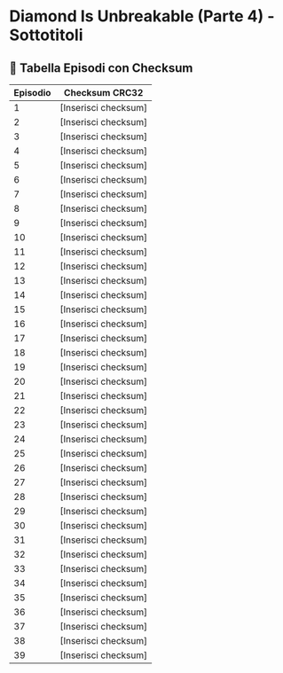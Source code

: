 # Diamond Is Unbreakable (Parte 4) - Sottotitoli

## 📜 **Tabella Episodi con Checksum**

| Episodio | Checksum CRC32       |
|----------|----------------------|
| 1        | [Inserisci checksum]    |
| 2        | [Inserisci checksum]    |
| 3        | [Inserisci checksum]    |
| 4        | [Inserisci checksum]    |
| 5        | [Inserisci checksum]    |
| 6        | [Inserisci checksum]    |
| 7        | [Inserisci checksum]    |
| 8        | [Inserisci checksum]    |
| 9        | [Inserisci checksum]    |
| 10       | [Inserisci checksum]    |
| 11       | [Inserisci checksum]    |
| 12       | [Inserisci checksum]    |
| 13       | [Inserisci checksum]    |
| 14       | [Inserisci checksum]    |
| 15       | [Inserisci checksum]    |
| 16       | [Inserisci checksum]    |
| 17       | [Inserisci checksum]    |
| 18       | [Inserisci checksum]    |
| 19       | [Inserisci checksum]    |
| 20       | [Inserisci checksum]    |
| 21       | [Inserisci checksum]    |
| 22       | [Inserisci checksum]    |
| 23       | [Inserisci checksum]    |
| 24       | [Inserisci checksum]    |
| 25       | [Inserisci checksum]    |
| 26       | [Inserisci checksum]    |
| 27       | [Inserisci checksum]    |
| 28       | [Inserisci checksum]    |
| 29       | [Inserisci checksum]    |
| 30       | [Inserisci checksum]    |
| 31       | [Inserisci checksum]    |
| 32       | [Inserisci checksum]    |
| 33       | [Inserisci checksum]    |
| 34       | [Inserisci checksum]    |
| 35       | [Inserisci checksum]    |
| 36       | [Inserisci checksum]    |
| 37       | [Inserisci checksum]    |
| 38       | [Inserisci checksum]    |
| 39       | [Inserisci checksum]    |
